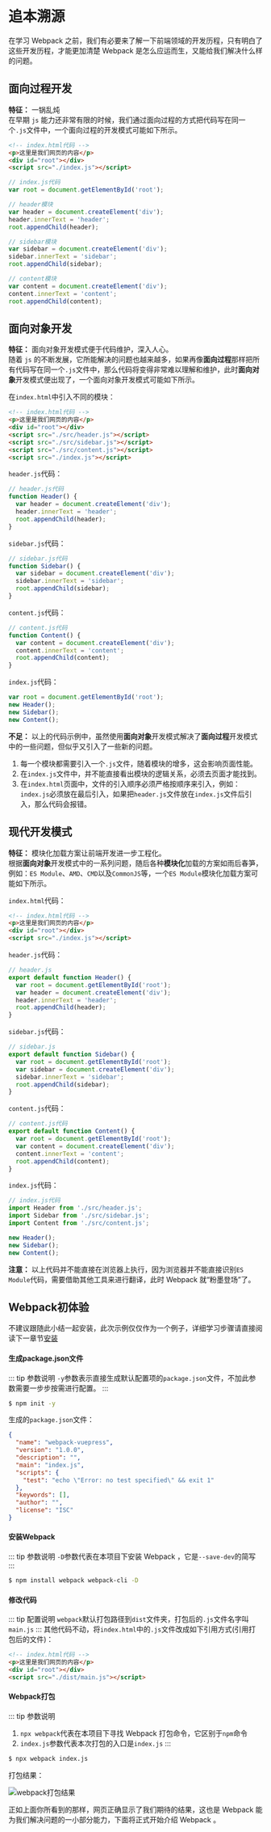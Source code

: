 # 追本溯源
在学习 Webpack 之前，我们有必要来了解一下前端领域的开发历程，只有明白了这些开发历程，才能更加清楚 Webpack 是怎么应运而生，又能给我们解决什么样的问题。

## 面向过程开发
**特征：** 一锅乱炖<br/>
在早期 `js` 能力还非常有限的时候，我们通过面向过程的方式把代码写在同一个`.js`文件中，一个面向过程的开发模式可能如下所示。<br/>
```html
<!-- index.html代码 -->
<p>这里是我们网页的内容</p>
<div id="root"></div>
<script src="./index.js"></script>
```
```js
// index.js代码
var root = document.getElementById('root');

// header模块
var header = document.createElement('div');
header.innerText = 'header';
root.appendChild(header);

// sidebar模块
var sidebar = document.createElement('div');
sidebar.innerText = 'sidebar';
root.appendChild(sidebar);

// content模块
var content = document.createElement('div');
content.innerText = 'content';
root.appendChild(content);
```

## 面向对象开发
**特征：** 面向对象开发模式便于代码维护，深入人心。<br/>
随着 `js` 的不断发展，它所能解决的问题也越来越多，如果再像**面向过程**那样把所有代码写在同一个`.js`文件中，那么代码将变得非常难以理解和维护，此时**面向对象**开发模式便出现了，一个面向对象开发模式可能如下所示。<br/>


在`index.html`中引入不同的模块：
```html
<!-- index.html代码 -->
<p>这里是我们网页的内容</p>
<div id="root"></div>
<script src="./src/header.js"></script>
<script src="./src/sidebar.js"></script>
<script src="./src/content.js"></script>
<script src="./index.js"></script>
```

`header.js`代码：
```js
// header.js代码
function Header() {
  var header = document.createElement('div');
  header.innerText = 'header';
  root.appendChild(header);
}
```

`sidebar.js`代码：
```js
// sidebar.js代码
function Sidebar() {
  var sidebar = document.createElement('div');
  sidebar.innerText = 'sidebar';
  root.appendChild(sidebar);
}
```

`content.js`代码：
```js
// content.js代码
function Content() {
  var content = document.createElement('div');
  content.innerText = 'content';
  root.appendChild(content);
}

```
`index.js`代码：
```js
var root = document.getElementById('root');
new Header();
new Sidebar();
new Content();
```

**不足：** 以上的代码示例中，虽然使用**面向对象**开发模式解决了**面向过程**开发模式中的一些问题，但似乎又引入了一些新的问题。<br/>
1. 每一个模块都需要引入一个`.js`文件，随着模块的增多，这会影响页面性能。
2. 在`index.js`文件中，并不能直接看出模块的逻辑关系，必须去页面才能找到。
3. 在`index.html`页面中，文件的引入顺序必须严格按顺序来引入，例如：`index.js`必须放在最后引入，如果把`header.js`文件放在`index.js`文件后引入，那么代码会报错。


## 现代开发模式
**特征：** 模块化加载方案让前端开发进一步工程化。<br>
根据**面向对象**开发模式中的一系列问题，随后各种**模块化**加载的方案如雨后春笋，例如：`ES Module`、`AMD`、`CMD`以及`CommonJS`等，一个`ES Module`模块化加载方案可能如下所示。<br/>

`index.html`代码：
```html
<!-- index.html代码 -->
<p>这里是我们网页的内容</p>
<div id="root"></div>
<script src="./index.js"></script>
```
`header.js`代码：
```js
// header.js
export default function Header() {
  var root = document.getElementById('root');
  var header = document.createElement('div');
  header.innerText = 'header';
  root.appendChild(header);
}
```
`sidebar.js`代码：
```js
// sidebar.js
export default function Sidebar() {
  var root = document.getElementById('root');
  var sidebar = document.createElement('div');
  sidebar.innerText = 'sidebar';
  root.appendChild(sidebar);
}
```
`content.js`代码：
```js
// content.js代码
export default function Content() {
  var root = document.getElementById('root');
  var content = document.createElement('div');
  content.innerText = 'content';
  root.appendChild(content);
}
```
`index.js`代码：
```js
// index.js代码
import Header from './src/header.js';
import Sidebar from './src/sidebar.js';
import Content from './src/content.js';

new Header();
new Sidebar();
new Content();
```
**注意：** 以上代码并不能直接在浏览器上执行，因为浏览器并不能直接识别`ES Module`代码，需要借助其他工具来进行翻译，此时 Webpack 就“粉墨登场”了。

## Webpack初体验

不建议跟随此小结一起安装，此次示例仅仅作为一个例子，详细学习步骤请直接阅读下一章节[安装](/webpack/#安装)


#### 生成package.json文件
::: tip 参数说明
`-y`参数表示直接生成默认配置项的`package.json`文件，不加此参数需要一步步按需进行配置。
:::
```sh
$ npm init -y
```
生成的`package.json`文件：
```json
{
  "name": "webpack-vuepress",
  "version": "1.0.0",
  "description": "",
  "main": "index.js",
  "scripts": {
    "test": "echo \"Error: no test specified\" && exit 1"
  },
  "keywords": [],
  "author": "",
  "license": "ISC"
}

```

#### 安装Webpack
::: tip 参数说明
`-D`参数代表在本项目下安装 Webpack ，它是`--save-dev`的简写
:::
```sh
$ npm install webpack webpack-cli -D
```

#### 修改代码
::: tip 配置说明
`webpack`默认打包路径到`dist`文件夹，打包后的`.js`文件名字叫`main.js`
:::
其他代码不动，将`index.html`中的`.js`文件改成如下引用方式(引用打包后的文件)：
```html
<!-- index.html代码 -->
<p>这里是我们网页的内容</p>
<div id="root"></div>
<script src="./dist/main.js"></script>
```
#### Webpack打包
::: tip 参数说明
1. `npx webpack`代表在本项目下寻找 Webpack 打包命令，它区别于`npm`命令
2. `index.js`参数代表本次打包的入口是`index.js`
:::
``` sh
$ npx webpack index.js
```
打包结果：

![webpack打包结果](../images/webpack/2.png)

正如上面你所看到的那样，网页正确显示了我们期待的结果，这也是 Webpack 能为我们解决问题的一小部分能力，下面将正式开始介绍 Webpack 。
